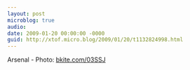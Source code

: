 ```yaml
---
layout: post
microblog: true
audio: 
date: 2009-01-20 00:00:00 -0000
guid: http://xtof.micro.blog/2009/01/20/t1132824998.html
---
```

Arsenal - Photo: [bkite.com/03SSJ](http://bkite.com/03SSJ)
